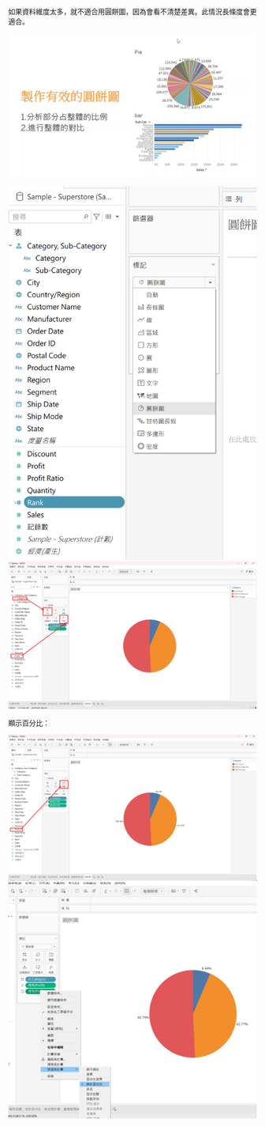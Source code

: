 如果資料維度太多，就不適合用圓餅圖，因為會看不清楚差異。此情況長條度會更適合。

![alt text](image.png)

![alt text](image-1.png)
![alt text](image-2.png)

顯示百分比：

![alt text](image-3.png)
![alt text](image-4.png)
